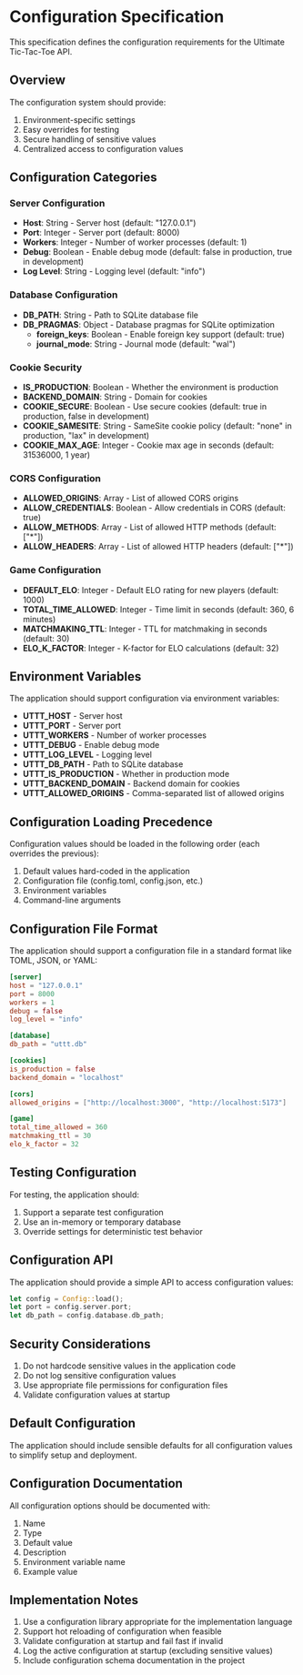 # Configuration Specification

This specification defines the configuration requirements for the Ultimate Tic-Tac-Toe API.

## Overview

The configuration system should provide:

1. Environment-specific settings
2. Easy overrides for testing
3. Secure handling of sensitive values
4. Centralized access to configuration values

## Configuration Categories

### Server Configuration

- **Host**: String - Server host (default: "127.0.0.1")
- **Port**: Integer - Server port (default: 8000)
- **Workers**: Integer - Number of worker processes (default: 1)
- **Debug**: Boolean - Enable debug mode (default: false in production, true in development)
- **Log Level**: String - Logging level (default: "info")

### Database Configuration

- **DB_PATH**: String - Path to SQLite database file
- **DB_PRAGMAS**: Object - Database pragmas for SQLite optimization
  - **foreign_keys**: Boolean - Enable foreign key support (default: true)
  - **journal_mode**: String - Journal mode (default: "wal")

### Cookie Security

- **IS_PRODUCTION**: Boolean - Whether the environment is production
- **BACKEND_DOMAIN**: String - Domain for cookies
- **COOKIE_SECURE**: Boolean - Use secure cookies (default: true in production, false in development)
- **COOKIE_SAMESITE**: String - SameSite cookie policy (default: "none" in production, "lax" in development)
- **COOKIE_MAX_AGE**: Integer - Cookie max age in seconds (default: 31536000, 1 year)

### CORS Configuration

- **ALLOWED_ORIGINS**: Array - List of allowed CORS origins
- **ALLOW_CREDENTIALS**: Boolean - Allow credentials in CORS (default: true)
- **ALLOW_METHODS**: Array - List of allowed HTTP methods (default: ["*"])
- **ALLOW_HEADERS**: Array - List of allowed HTTP headers (default: ["*"])

### Game Configuration

- **DEFAULT_ELO**: Integer - Default ELO rating for new players (default: 1000)
- **TOTAL_TIME_ALLOWED**: Integer - Time limit in seconds (default: 360, 6 minutes)
- **MATCHMAKING_TTL**: Integer - TTL for matchmaking in seconds (default: 30)
- **ELO_K_FACTOR**: Integer - K-factor for ELO calculations (default: 32)

## Environment Variables

The application should support configuration via environment variables:

- **UTTT_HOST** - Server host
- **UTTT_PORT** - Server port
- **UTTT_WORKERS** - Number of worker processes
- **UTTT_DEBUG** - Enable debug mode
- **UTTT_LOG_LEVEL** - Logging level
- **UTTT_DB_PATH** - Path to SQLite database
- **UTTT_IS_PRODUCTION** - Whether in production mode
- **UTTT_BACKEND_DOMAIN** - Backend domain for cookies
- **UTTT_ALLOWED_ORIGINS** - Comma-separated list of allowed origins

## Configuration Loading Precedence

Configuration values should be loaded in the following order (each overrides the previous):

1. Default values hard-coded in the application
2. Configuration file (config.toml, config.json, etc.)
3. Environment variables
4. Command-line arguments

## Configuration File Format

The application should support a configuration file in a standard format like TOML, JSON, or YAML:

```toml
[server]
host = "127.0.0.1"
port = 8000
workers = 1
debug = false
log_level = "info"

[database]
db_path = "uttt.db"

[cookies]
is_production = false
backend_domain = "localhost"

[cors]
allowed_origins = ["http://localhost:3000", "http://localhost:5173"]

[game]
total_time_allowed = 360
matchmaking_ttl = 30
elo_k_factor = 32
```

## Testing Configuration

For testing, the application should:

1. Support a separate test configuration
2. Use an in-memory or temporary database
3. Override settings for deterministic test behavior

## Configuration API

The application should provide a simple API to access configuration values:

```rust
let config = Config::load();
let port = config.server.port;
let db_path = config.database.db_path;
```

## Security Considerations

1. Do not hardcode sensitive values in the application code
2. Do not log sensitive configuration values
3. Use appropriate file permissions for configuration files
4. Validate configuration values at startup

## Default Configuration

The application should include sensible defaults for all configuration values to simplify setup and deployment.

## Configuration Documentation

All configuration options should be documented with:

1. Name
2. Type
3. Default value
4. Description
5. Environment variable name
6. Example value

## Implementation Notes

1. Use a configuration library appropriate for the implementation language
2. Support hot reloading of configuration when feasible
3. Validate configuration at startup and fail fast if invalid
4. Log the active configuration at startup (excluding sensitive values)
5. Include configuration schema documentation in the project